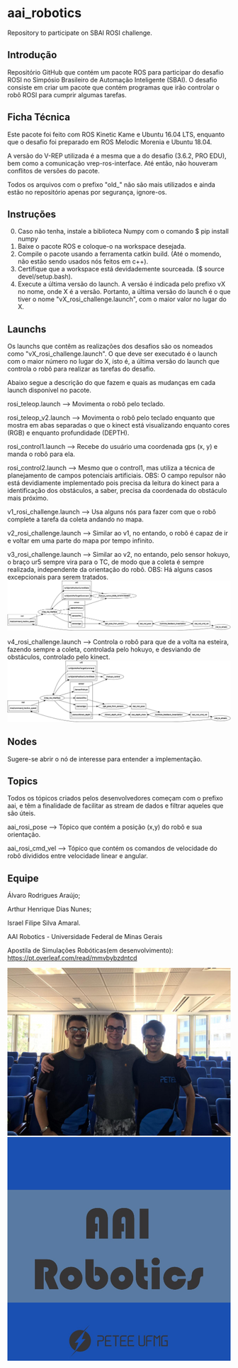# aai_robotics
Repository to participate on SBAI ROSI challenge.

## Introdução ##
Repositório GitHub que contém um pacote ROS para participar do desafio ROSI no Simpósio Brasileiro de Automação Inteligente (SBAI). O desafio consiste em criar um pacote que contém programas que irão controlar o robô ROSI para cumprir algumas tarefas. 

## Ficha Técnica ## 
Este pacote foi feito com ROS Kinetic Kame e Ubuntu 16.04 LTS, enquanto que o desafio foi preparado em ROS Melodic Morenia e Ubuntu 18.04.

A versão do V-REP utilizada é a mesma que a do desafio (3.6.2, PRO EDU), bem como a comunicação vrep-ros-interface. 
Até então, não houveram conflitos de versões do pacote.

Todos os arquivos com o prefixo "old_" não são mais utilizados e ainda estão no repositório apenas por segurança, ignore-os.

## Instruções ##
0) Caso não tenha, instale a biblioteca Numpy com o comando $ pip install numpy
1) Baixe o pacote ROS e coloque-o na workspace desejada.
2) Compile o pacote usando a ferramenta catkin build. (Até o momendo, não estão sendo usados nós feitos em c++).
3) Certifique que a workspace está devidademente sourceada. ($ source devel/setup.bash).
4) Execute a última versão do launch. A versão é indicada pelo prefixo vX no nome, onde X é a versão. Portanto, a última versão do launch é o que tiver o nome "vX_rosi_challenge.launch", com o maior valor no lugar do X.


## Launchs ##
Os launchs que contêm as realizações dos desafios são os nomeados como "vX_rosi_challenge.launch". O que deve ser executado é o launch com o maior número no lugar do X, isto é, a última versão do launch que controla o robô para realizar as tarefas do desafio.

Abaixo segue a descrição do que fazem e quais as mudanças em cada launch disponível no pacote.

rosi_teleop.launch --> Movimenta o robô pelo teclado.

rosi_teleop_v2.launch --> Movimenta o robô pelo teclado enquanto que mostra em abas separadas o que o kinect está visualizando enquanto cores (RGB) e enquanto profundidade (DEPTH).

rosi_control1.launch --> Recebe do usuário uma coordenada gps (x, y) e manda o robô para ela.

rosi_control2.launch --> Mesmo que o control1, mas utiliza a técnica de planejamento de campos potenciais artificiais. OBS: O campo repulsor não está devidiamente implementado pois precisa da leitura do kinect para a identificação dos obstáculos, a saber, precisa da coordenada do obstáculo mais próximo.

v1_rosi_challenge.launch --> Usa alguns nós para fazer com que o robô complete a tarefa da coleta andando no mapa.

v2_rosi_challenge.launch --> Similar ao v1, no entando, o robô é capaz de ir e voltar em uma parte do mapa por tempo infinito.

v3_rosi_challenge.launch --> Similar ao v2, no entando, pelo sensor hokuyo, o braço ur5 sempre vira para o TC, de modo que a coleta é sempre realizada, independente da orientação do robô. OBS: Há alguns casos excepcionais para serem tratados.
![Relação entre nós e tópcios](images/v3_rqt_graph.png?raw=true "v3_rqt_graph")

v4_rosi_challenge.launch --> Controla o robô para que de a volta na esteira, fazendo sempre a coleta, controlada pelo hokuyo, e desviando de obstáculos, controlado pelo kinect. 
![Relação entre nós e tópcios](images/v4_rqt_graph.png?raw=true "v4_rqt_graph")

## Nodes ##
Sugere-se abrir o nó de interesse para entender a implementação.

## Topics ##
Todos os tópicos criados pelos desenvolvedores começam com o prefixo aai, e têm a finalidade de facilitar as stream de dados e filtrar aqueles que são úteis.

aai_rosi_pose --> Tópico que contém a posição (x,y) do robô e sua orientação.

aai_rosi_cmd_vel --> Tópico que contém os comandos de velocidade do robô divididos entre velocidade linear e angular.

## Equipe ##
Álvaro Rodrigues Araújo;

Arthur Henrique Dias Nunes;

Israel Filipe Silva Amaral.

AAI Robotics - Universidade Federal de Minas Gerais

Apostila de Simulações Robóticas(em desenvolvimento): https://pt.overleaf.com/read/mmvbybzdntcd

![Equipe](images/equipe.jpeg?raw=true "Equipe")
![Logo](images/logo.jpeg?raw=true "Logo")

